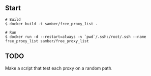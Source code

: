 
## Start

```
# Build
$ docker build -t samber/free_proxy_list .

# Run
$ docker run -d --restart=always -v `pwd`/.ssh:/root/.ssh --name free_proxy_list samber/free_proxy_list
```

## TODO

Make a script that test each proxy on a random path.
